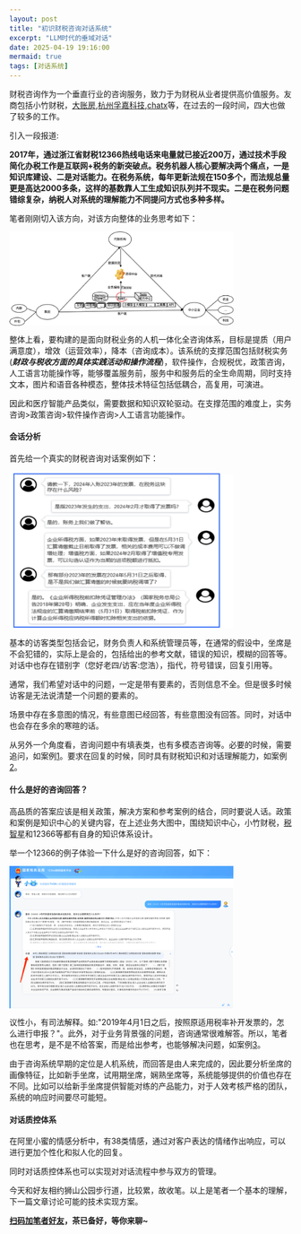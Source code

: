 ```yaml
---
layout: post
title: "初识财税咨询对话系统"
excerpt: "LLM时代的垂域对话"
date: 2025-04-19 19:16:00
mermaid: true
tags: [对话系统]
---
```



财税咨询作为一个垂直行业的咨询服务，致力于为财税从业者提供高价值服务。友商包括小竹财税，[大账房](https://youwenai.com/),[杭州孚嘉科技](https://www.wolai.com/7PS3h7Rr98YLPseS2Sg3kj),[chatx](https://www.chatax.cn/index.html)等，在过去的一段时间，四大也做了较多的工作。

引入一段报道:

**2017年，通过浙江省财税12366热线电话来电量就已接近200万，通过技术手段简化办税工作是互联网+税务的新突破点。税务机器人核心要解决两个痛点，一是知识库建设、二是对话能力。在税务系统，每年更新法规在150多个，而法规总量更是高达2000多条，这样的基数靠人工生成知识队列并不现实。二是在税务问题错综复杂，纳税人对系统的理解能力不同提问方式也多种多样。**

笔者刚刚切入该方向，对该方向整体的业务思考如下：


<img src="https://github.com/zhpmatrix/zhpmatrix.github.io/blob/master/images/business.drawio.png?raw=true" width="400" align="center"/>


整体上看，要构建的是面向财税业务的人机一体化全咨询体系，目标是提质（用户满意度），增效（运营效率），降本（咨询成本）。该系统的支撑范围包括财税实务(_**财政与税收方面的具体实践活动和操作流程**_)，软件操作，合规税优，政策咨询，人工语言功能操作等，能够覆盖服务前，服务中和服务后的全生命周期，同时支持文本，图片和语音各种模态，整体技术特征包括低耦合，高复用，可演进。

因此和医疗智能产品类似，需要数据和知识双轮驱动。在支撑范围的难度上，实务咨询>政策咨询>软件操作咨询>人工语言功能操作。

#### 会话分析

首先给一个真实的财税咨询对话案例如下：

<img src="https://github.com/zhpmatrix/zhpmatrix.github.io/blob/master/images/demo.png?raw=true" width="400" align="center"/>

基本的访客类型包括会记，财务负责人和系统管理员等，在通常的假设中，坐席是不会犯错的，实际上是会的，包括给出的参考文献，错误的知识，模糊的回答等。对话中也存在错别字（您好老四/访客:您浩），指代，符号错误，回复引用等。

通常，我们希望对话中的问题，一定是带有要素的，否则信息不全。但是很多时候访客是无法说清楚一个问题的要素的。

场景中存在多意图的情况，有些意图已经回答，有些意图没有回答。同时，对话中也会存在多余的寒暄的话。

从另外一个角度看，咨询问题中有填表类，也有多模态咨询等。必要的时候，需要追问，如案例[1](https://www.xzcs2022.com/cswd/7428.html)。要求在回复的时候，同时具有财税知识和对话理解能力，如案例[2](https://www.xzcs2022.com/cswd/7346.html)。


#### 什么是好的咨询回答？

高品质的答案应该是相关政策，解决方案和参考案例的结合，同时要说人话。政策和案例是知识中心的关键内容，在上述业务大图中，围绕知识中心，小竹财税，[税智星](https://www.tax.vip/)和12366等都有自身的知识体系设计。

举一个12366的例子体验一下什么是好的咨询回答，如下：

<img src="https://github.com/zhpmatrix/zhpmatrix.github.io/blob/master/images/12366.png?raw=true" width="400" align="center"/>

议性小，有司法解释。如:"2019年4月1日之后，按照原适用税率补开发票的，怎么进行申报？"。此外，对于业务背景强的问题，咨询通常很难解答。所以，笔者也在思考，是不是不给答案，而是给出参考，也能够解决问题，如案例[3](https://www.xzcs2022.com/cswd/7331.html)。

由于咨询系统早期的定位是人机系统，而回答是由人来完成的，因此要分析坐席的画像特征，比如新手坐席，试用期坐席，娴熟坐席等，系统能够提供的价值也存在不同。比如可以给新手坐席提供智能对练的产品能力，对于人效考核严格的团队，系统的响应时间要尽可能短。

#### 对话质控体系

在阿里小蜜的情感分析中，有38类情感，通过对客户表达的情绪作出响应，可以进行更加个性化和拟人化的回复。

同时对话质控体系也可以实现对对话流程中参与双方的管理。

今天和好友相约狮山公园步行道，比较累，故收笔。以上是笔者一个基本的理解，下一篇文章讨论可能的技术实现方案。


**[扫码加笔者好友](https://zhpmatrix.github.io/about/)，茶已备好，等你来聊~**
